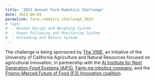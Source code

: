 ```yaml
---
title: '2023 Annual Farm Robotics Challenge'
date: 2023-06-03
permalink: farm_robotics_challenge_2023
# tags:
#  - Basket Design and Weighing System
#  - Human Following and Monitoring System
#  - Unloading and Return System
---
```


The challenge is being sponsored by [The VINE](https://ucanr.edu/News/?blogtag=The%20VINE), an initiative of the University of California Agriculture and Natural Resources focused on agricultural innovation, in partnership with the [AI Institute for Next Generation Food Systems (AIFS)](https://www.aifs.ucdavis.edu), [Farm-ng robotics company](https://farm-ng.com/pages/about-farm-ng), and the [Fresno-Merced Future of Food (F3) Innovation coalition](https://www.eda.gov/funding/programs/american-rescue-plan/build-back-better/finalists/central-valley-community-foundation). 


